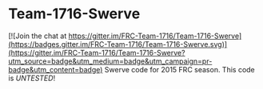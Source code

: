 # Team-1716-Swerve

[![Join the chat at https://gitter.im/FRC-Team-1716/Team-1716-Swerve](https://badges.gitter.im/FRC-Team-1716/Team-1716-Swerve.svg)](https://gitter.im/FRC-Team-1716/Team-1716-Swerve?utm_source=badge&utm_medium=badge&utm_campaign=pr-badge&utm_content=badge)
Swerve code for 2015 FRC season. This code is *UNTESTED*!

